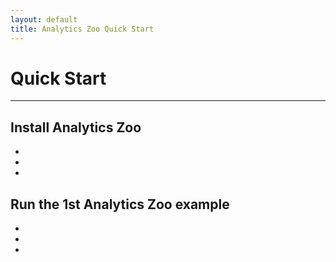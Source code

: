 ```yaml
---
layout: default
title: Analytics Zoo Quick Start
---
```


# Quick Start
---
## Install Analytics Zoo
-
-
-


## Run the 1st Analytics Zoo example
-
-
-


